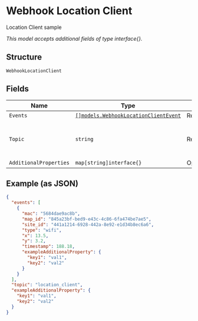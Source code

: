 
# Webhook Location Client

Location Client sample

*This model accepts additional fields of type interface{}.*

## Structure

`WebhookLocationClient`

## Fields

| Name | Type | Tags | Description |
|  --- | --- | --- | --- |
| `Events` | [`[]models.WebhookLocationClientEvent`](../../doc/models/webhook-location-client-event.md) | Required | List of events |
| `Topic` | `string` | Required | Topic subscribed to<br><br>**Default**: `"location_client"` |
| `AdditionalProperties` | `map[string]interface{}` | Optional | - |

## Example (as JSON)

```json
{
  "events": [
    {
      "mac": "5684dae9ac8b",
      "map_id": "845a23bf-bed9-e43c-4c86-6fa474be7ae5",
      "site_id": "441a1214-6928-442a-8e92-e1d34b8ec6a6",
      "type": "wifi",
      "x": 13.5,
      "y": 3.2,
      "timestamp": 188.18,
      "exampleAdditionalProperty": {
        "key1": "val1",
        "key2": "val2"
      }
    }
  ],
  "topic": "location_client",
  "exampleAdditionalProperty": {
    "key1": "val1",
    "key2": "val2"
  }
}
```

